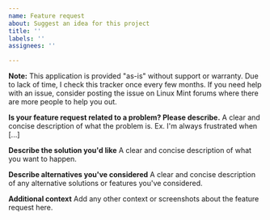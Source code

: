 ```yaml
---
name: Feature request
about: Suggest an idea for this project
title: ''
labels: ''
assignees: ''

---
```


**Note:** This application is provided "as-is" without support or warranty. Due to lack of time, I check this tracker once every few months. If you need help with an issue, consider posting the issue on Linux Mint forums where there are more people to help you out.

**Is your feature request related to a problem? Please describe.**
A clear and concise description of what the problem is. Ex. I'm always frustrated when [...]

**Describe the solution you'd like**
A clear and concise description of what you want to happen.

**Describe alternatives you've considered**
A clear and concise description of any alternative solutions or features you've considered.

**Additional context**
Add any other context or screenshots about the feature request here.
